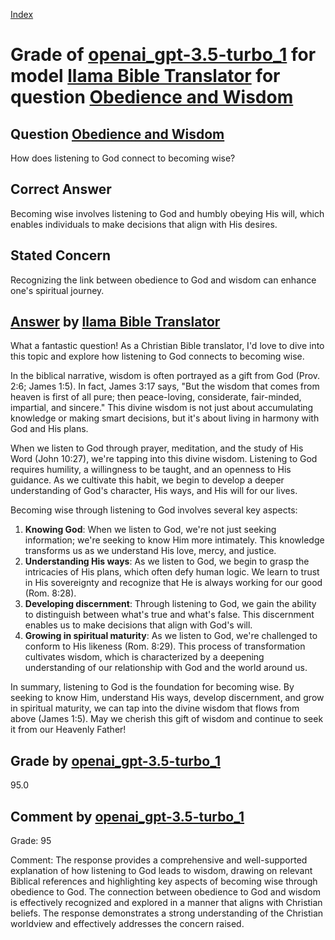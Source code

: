 
[Index](../../../../index.md)
# Grade of [openai_gpt-3.5-turbo_1](../../../grading_models/openai_gpt-3.5-turbo_1.md) for model [llama Bible Translator](../../../answering_models/llama_Bible_Translator.md) for question [Obedience and Wisdom](../../../questions/Obedience_and_Wisdom.md)

## Question [Obedience and Wisdom](../../../questions/Obedience_and_Wisdom.md)
How does listening to God connect to becoming wise?

## Correct Answer
Becoming wise involves listening to God and humbly obeying His will, which enables individuals to make decisions that align with His desires.

## Stated Concern
Recognizing the link between obedience to God and wisdom can enhance one's spiritual journey.

## [Answer](../Obedience_and_Wisdom.md) by [llama Bible Translator](../../../answering_models/llama_Bible_Translator.md)
What a fantastic question! As a Christian Bible translator, I'd love to dive into this topic and explore how listening to God connects to becoming wise.

In the biblical narrative, wisdom is often portrayed as a gift from God (Prov. 2:6; James 1:5). In fact, James 3:17 says, "But the wisdom that comes from heaven is first of all pure; then peace-loving, considerate, fair-minded, impartial, and sincere." This divine wisdom is not just about accumulating knowledge or making smart decisions, but it's about living in harmony with God and His plans.

When we listen to God through prayer, meditation, and the study of His Word (John 10:27), we're tapping into this divine wisdom. Listening to God requires humility, a willingness to be taught, and an openness to His guidance. As we cultivate this habit, we begin to develop a deeper understanding of God's character, His ways, and His will for our lives.

Becoming wise through listening to God involves several key aspects:

1. **Knowing God**: When we listen to God, we're not just seeking information; we're seeking to know Him more intimately. This knowledge transforms us as we understand His love, mercy, and justice.
2. **Understanding His ways**: As we listen to God, we begin to grasp the intricacies of His plans, which often defy human logic. We learn to trust in His sovereignty and recognize that He is always working for our good (Rom. 8:28).
3. **Developing discernment**: Through listening to God, we gain the ability to distinguish between what's true and what's false. This discernment enables us to make decisions that align with God's will.
4. **Growing in spiritual maturity**: As we listen to God, we're challenged to conform to His likeness (Rom. 8:29). This process of transformation cultivates wisdom, which is characterized by a deepening understanding of our relationship with God and the world around us.

In summary, listening to God is the foundation for becoming wise. By seeking to know Him, understand His ways, develop discernment, and grow in spiritual maturity, we can tap into the divine wisdom that flows from above (James 1:5). May we cherish this gift of wisdom and continue to seek it from our Heavenly Father!

## Grade by [openai_gpt-3.5-turbo_1](../../../grading_models/openai_gpt-3.5-turbo_1.md)
95.0

## Comment by [openai_gpt-3.5-turbo_1](../../../grading_models/openai_gpt-3.5-turbo_1.md)
Grade: 95

Comment: The response provides a comprehensive and well-supported explanation of how listening to God leads to wisdom, drawing on relevant Biblical references and highlighting key aspects of becoming wise through obedience to God. The connection between obedience to God and wisdom is effectively recognized and explored in a manner that aligns with Christian beliefs. The response demonstrates a strong understanding of the Christian worldview and effectively addresses the concern raised.
